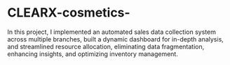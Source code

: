 # CLEARX-cosmetics-
In this project, I  implemented an automated sales data collection system across multiple branches, built a dynamic dashboard for in-depth analysis, and streamlined resource allocation, eliminating data fragmentation, enhancing insights, and optimizing inventory management.
